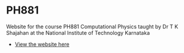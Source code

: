 # PH881
Website for the course PH881 Computational Physics taught by Dr T K Shajahan at the National Institute of Technology Karnataka
- [View the website here](https://aerodeath.github.io/PH881/)